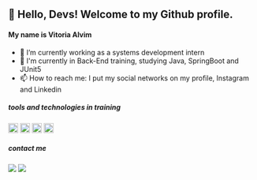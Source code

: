 ## 👋 Hello, Devs! Welcome to my Github profile.
#### My name is Vitoria Alvim

- 🔭 I’m currently working as a systems development intern
- 🌱 I'm currently in Back-End training, studying Java, SpringBoot and JUnit5
- 📫 How to reach me: I put my social networks on my profile, Instagram and Linkedin

##### tools and technologies in training
 <img src="https://cdn.jsdelivr.net/gh/devicons/devicon@latest/icons/intellij/intellij-original.svg" width="20" height="20" /> <img src="https://cdn.jsdelivr.net/gh/devicons/devicon@latest/icons/java/java-original.svg" width="20" height="20" />  <img src="https://cdn.jsdelivr.net/gh/devicons/devicon@latest/icons/spring/spring-original.svg" width="20" height="20"/>  <img src="https://cdn.jsdelivr.net/gh/devicons/devicon@latest/icons/junit/junit-original.svg" width="20" height="20" />

 ##### contact me
 <a href="https://instagram.com/vitoria.alvim_" target="_blank"><img loading="lazy" src="https://img.shields.io/badge/-Instagram-%23E4405F?style=for-the-badge&logo=instagram&logoColor=white" target="_blank"></a> <a href = "mailto:vitoria.nardotto@gmail.com"><img loading="lazy" src="https://img.shields.io/badge/Gmail-D14836?style=for-the-badge&logo=gmail&logoColor=white" target="_blank">


 

 



          
          
          
          
